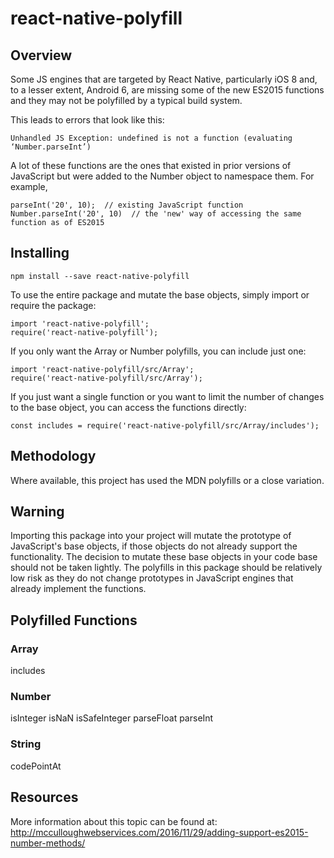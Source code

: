 # react-native-polyfill

## Overview
Some JS engines that are targeted by React Native, particularly iOS 8 and, to a lesser extent, Android 6, are missing
some of the new ES2015 functions and they may not be polyfilled by a typical build system.

This leads to errors that look like this:
```
Unhandled JS Exception: undefined is not a function (evaluating ‘Number.parseInt’)
```

A lot of these functions are the ones that existed in prior versions of JavaScript
but were added to the Number object to namespace them.  For example,
```
parseInt('20', 10);  // existing JavaScript function
Number.parseInt('20', 10)  // the 'new' way of accessing the same function as of ES2015
```

## Installing
```
npm install --save react-native-polyfill
```

To use the entire package and mutate the base objects, simply import or require the package:
```
import 'react-native-polyfill';
require('react-native-polyfill');
```

If you only want the Array or Number polyfills, you can include just one:
```
import 'react-native-polyfill/src/Array';
require('react-native-polyfill/src/Array');
```

If you just want a single function or you want to limit the number of changes to
the base object, you can access the functions directly:
```
const includes = require('react-native-polyfill/src/Array/includes');
```

## Methodology
Where available, this project has used the MDN polyfills or a close variation.

## Warning
Importing this package into your project will mutate the prototype of JavaScript's
base objects, if those objects do not already support the functionality. The decision
to mutate these base objects in your code base should not be taken lightly. The polyfills
in this package should be relatively low risk as they do not change prototypes in
JavaScript engines that already implement the functions.

## Polyfilled Functions
### Array
includes

### Number
isInteger
isNaN
isSafeInteger
parseFloat
parseInt

### String
codePointAt

## Resources
More information about this topic can be found at:
http://mcculloughwebservices.com/2016/11/29/adding-support-es2015-number-methods/
